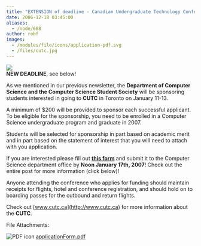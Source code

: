 ```yaml
---
title: "EXTENSION of deadline - Canadian Undergraduate Technology Conference (CUTC)"
date: 2006-12-18 03:45:00
aliases:
  - /node/668
author: robf
images:
  - /modules/file/icons/application-pdf.svg
  - /files/cutc.jpg
---
```


![](/files/cutc.jpg) \
**NEW DEADLINE**, see below!

As we mentioned in our previous newsletter, the **Department of Computer Science and the Computer Science Student Society** will be sponsoring students interested in going to
**CUTC** in Toronto on January 11-13.

A minimum of $200 will be provided to sponsor each successful
applicant. To be eligible for the sponsorship, you need to be
enrolled in a Computer Science undergraduate program and graduate in 2007.

Students will be selected for sponsorship in part based on academic merit and in part based
on the statement of interest that you will need to attach with you application.

If you are interested please fill out **[this form](/files/applicationForm.pdf)** and submit it to the Computer Science department
office by **Noon January 17th, 2007**! Check out the entire post for more information (click below)!

Anyone attending the conference who applies for funding should maintain receipts for flights,
hotel and conference registration, and should hold on to boarding passes for the outbound and
return flights.

Check out [www.cutc.ca](http://www.cutc.ca) for more information about the **CUTC**.

File Attachments:

![PDF icon](/modules/file/icons/application-pdf.svg "application/pdf") [applicationForm.pdf](https://ubccsss.org/files/applicationForm.pdf)
